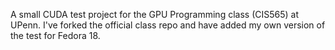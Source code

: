 A small CUDA test project for the GPU Programming class (CIS565) at UPenn. I've
forked the official class repo and have added my own version of the test for
Fedora 18.
